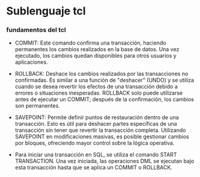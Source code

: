 # Sublenguaje tcl

### fundamentos del tcl

- COMMIT: Este comando confirma una transacción, haciendo permanentes los cambios realizados en la base de datos. Una vez ejecutado, los cambios quedan disponibles para otros usuarios y aplicaciones.

- ROLLBACK: Deshace los cambios realizados por las transacciones no confirmadas. Es similar a una función de "deshacer" (UNDO) y se utiliza cuando se desea revertir los efectos de una transacción debido a errores o situaciones inesperadas. ROLLBACK solo puede utilizarse antes de ejecutar un COMMIT; después de la confirmación, los cambios son permanentes.

- SAVEPOINT: Permite definir puntos de restauración dentro de una transacción. Esto es útil para deshacer partes específicas de una transacción sin tener que revertir la transacción completa. Utilizando SAVEPOINT en modificaciones masivas, es posible gestionar cambios por bloques, ofreciendo mayor control sobre la lógica operativa.

- Para iniciar una transacción en SQL, se utiliza el comando START TRANSACTION. Una vez iniciada, las operaciones DML se ejecutan bajo esta transacción hasta que se aplica un COMMIT o ROLLBACK.